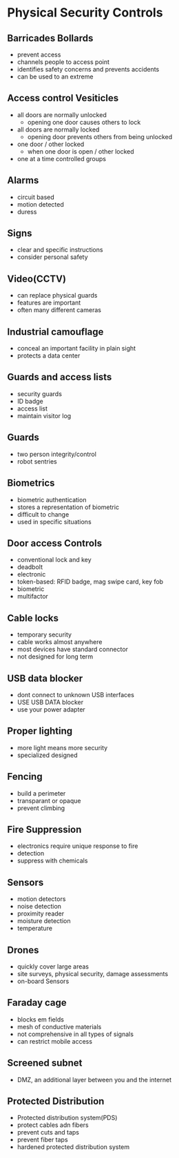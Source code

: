 # Physical Security Controls

## Barricades Bollards

- prevent access
- channels people to access point
- identifies safety concerns and prevents accidents
- can be used to an extreme

## Access control Vesiticles

- all doors are normally  unlocked
  - opening one door causes others to lock
- all doors are normally locked
  - opening door prevents others from being unlocked
- one door / other locked
  - when one door is open / other locked
- one at a time controlled groups

## Alarms

- circuit based
- motion detected
- duress

## Signs

- clear and specific instructions
- consider personal safety

## Video(CCTV)

- can replace physical guards
- features are important
- often many different cameras

## Industrial camouflage

- conceal an important facility in plain sight
- protects a data center

## Guards and access lists

- security guards
- ID badge
- access list
- maintain visitor log

## Guards

- two person integrity/control
- robot sentries

## Biometrics

- biometric authentication
- stores a representation of biometric
- difficult to change
- used in specific situations

## Door access Controls

- conventional lock and key
- deadbolt
- electronic
- token-based: RFID badge, mag swipe card, key fob
- biometric
- multifactor

## Cable locks

- temporary security
- cable works almost anywhere
- most devices have standard connector
- not designed for long term

## USB data blocker

- dont connect to unknown USB interfaces
- USE USB DATA blocker
- use your power adapter

## Proper lighting

- more light means more security
- specialized designed

## Fencing

- build a perimeter
- transparant or opaque
- prevent climbing

## Fire Suppression

- electronics require unique response to fire
- detection
- suppress with chemicals

## Sensors

- motion detectors
- noise detection
- proximity reader
- moisture detection
- temperature

## Drones

- quickly cover large areas
- site surveys, physical security, damage assessments
- on-board Sensors

## Faraday cage

- blocks em fields
- mesh of conductive materials
- not comprehensive in all types of signals
- can restrict mobile access

## Screened subnet

- DMZ, an additional layer between you and the internet

## Protected Distribution

- Protected distribution system(PDS)
- protect cables adn fibers
- prevent cuts and taps
- prevent fiber taps
- hardened protected distribution system
